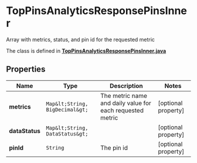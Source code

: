 

# TopPinsAnalyticsResponsePinsInner

Array with metrics, status, and pin id for the requested metric

The class is defined in **[TopPinsAnalyticsResponsePinsInner.java](../../src/main/java/org/openapitools/model/TopPinsAnalyticsResponsePinsInner.java)**

## Properties

Name | Type | Description | Notes
------------ | ------------- | ------------- | -------------
**metrics** | `Map&lt;String, BigDecimal&gt;` | The metric name and daily value for each requested metric |  [optional property]
**dataStatus** | `Map&lt;String, DataStatus&gt;` |  |  [optional property]
**pinId** | `String` | The pin id |  [optional property]






